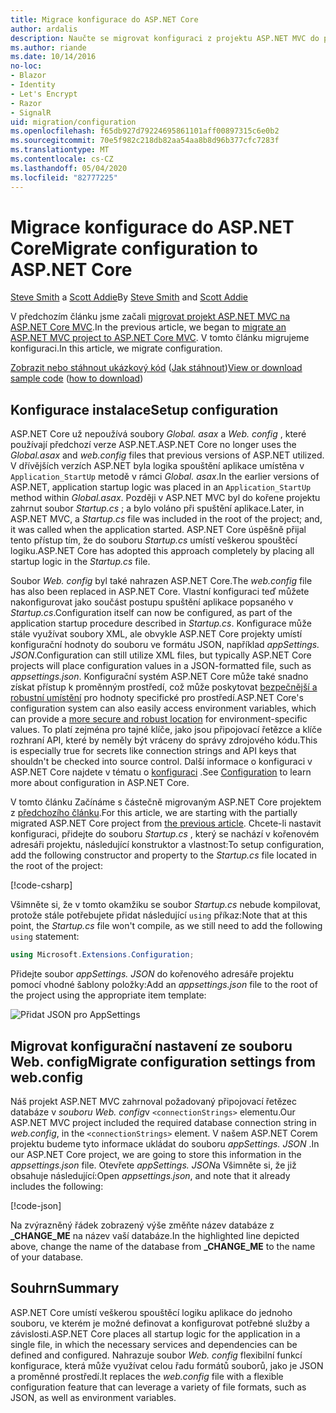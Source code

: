 ```yaml
---
title: Migrace konfigurace do ASP.NET Core
author: ardalis
description: Naučte se migrovat konfiguraci z projektu ASP.NET MVC do projektu MVC ASP.NET Core.
ms.author: riande
ms.date: 10/14/2016
no-loc:
- Blazor
- Identity
- Let's Encrypt
- Razor
- SignalR
uid: migration/configuration
ms.openlocfilehash: f65db927d79224695861101aff00897315c6e0b2
ms.sourcegitcommit: 70e5f982c218db82aa54aa8b8d96b377cfc7283f
ms.translationtype: MT
ms.contentlocale: cs-CZ
ms.lasthandoff: 05/04/2020
ms.locfileid: "82777225"
---
```

# <a name="migrate-configuration-to-aspnet-core"></a><span data-ttu-id="f58c0-103">Migrace konfigurace do ASP.NET Core</span><span class="sxs-lookup"><span data-stu-id="f58c0-103">Migrate configuration to ASP.NET Core</span></span>

<span data-ttu-id="f58c0-104">[Steve Smith](https://ardalis.com/) a [Scott Addie](https://scottaddie.com)</span><span class="sxs-lookup"><span data-stu-id="f58c0-104">By [Steve Smith](https://ardalis.com/) and [Scott Addie](https://scottaddie.com)</span></span>

<span data-ttu-id="f58c0-105">V předchozím článku jsme začali [migrovat projekt ASP.NET MVC na ASP.NET Core MVC](xref:migration/mvc).</span><span class="sxs-lookup"><span data-stu-id="f58c0-105">In the previous article, we began to [migrate an ASP.NET MVC project to ASP.NET Core MVC](xref:migration/mvc).</span></span> <span data-ttu-id="f58c0-106">V tomto článku migrujeme konfiguraci.</span><span class="sxs-lookup"><span data-stu-id="f58c0-106">In this article, we migrate configuration.</span></span>

<span data-ttu-id="f58c0-107">[Zobrazit nebo stáhnout ukázkový kód](https://github.com/dotnet/AspNetCore.Docs/tree/master/aspnetcore/migration/configuration/samples) ([Jak stáhnout](xref:index#how-to-download-a-sample))</span><span class="sxs-lookup"><span data-stu-id="f58c0-107">[View or download sample code](https://github.com/dotnet/AspNetCore.Docs/tree/master/aspnetcore/migration/configuration/samples) ([how to download](xref:index#how-to-download-a-sample))</span></span>

## <a name="setup-configuration"></a><span data-ttu-id="f58c0-108">Konfigurace instalace</span><span class="sxs-lookup"><span data-stu-id="f58c0-108">Setup configuration</span></span>

<span data-ttu-id="f58c0-109">ASP.NET Core už nepoužívá soubory *Global. asax* a *Web. config* , které používají předchozí verze ASP.NET.</span><span class="sxs-lookup"><span data-stu-id="f58c0-109">ASP.NET Core no longer uses the *Global.asax* and *web.config* files that previous versions of ASP.NET utilized.</span></span> <span data-ttu-id="f58c0-110">V dřívějších verzích ASP.NET byla logika spouštění aplikace umístěna v `Application_StartUp` metodě v rámci *Global. asax*.</span><span class="sxs-lookup"><span data-stu-id="f58c0-110">In the earlier versions of ASP.NET, application startup logic was placed in an `Application_StartUp` method within *Global.asax*.</span></span> <span data-ttu-id="f58c0-111">Později v ASP.NET MVC byl do kořene projektu zahrnut soubor *Startup.cs* ; a bylo voláno při spuštění aplikace.</span><span class="sxs-lookup"><span data-stu-id="f58c0-111">Later, in ASP.NET MVC, a *Startup.cs* file was included in the root of the project; and, it was called when the application started.</span></span> <span data-ttu-id="f58c0-112">ASP.NET Core úspěšně přijal tento přístup tím, že do souboru *Startup.cs* umístí veškerou spouštěcí logiku.</span><span class="sxs-lookup"><span data-stu-id="f58c0-112">ASP.NET Core has adopted this approach completely by placing all startup logic in the *Startup.cs* file.</span></span>

<span data-ttu-id="f58c0-113">Soubor *Web. config* byl také nahrazen ASP.NET Core.</span><span class="sxs-lookup"><span data-stu-id="f58c0-113">The *web.config* file has also been replaced in ASP.NET Core.</span></span> <span data-ttu-id="f58c0-114">Vlastní konfiguraci teď můžete nakonfigurovat jako součást postupu spuštění aplikace popsaného v *Startup.cs*.</span><span class="sxs-lookup"><span data-stu-id="f58c0-114">Configuration itself can now be configured, as part of the application startup procedure described in *Startup.cs*.</span></span> <span data-ttu-id="f58c0-115">Konfigurace může stále využívat soubory XML, ale obvykle ASP.NET Core projekty umístí konfigurační hodnoty do souboru ve formátu JSON, například *appSettings. JSON*.</span><span class="sxs-lookup"><span data-stu-id="f58c0-115">Configuration can still utilize XML files, but typically ASP.NET Core projects will place configuration values in a JSON-formatted file, such as *appsettings.json*.</span></span> <span data-ttu-id="f58c0-116">Konfigurační systém ASP.NET Core může také snadno získat přístup k proměnným prostředí, což může poskytovat [bezpečnější a robustní umístění](xref:security/app-secrets) pro hodnoty specifické pro prostředí.</span><span class="sxs-lookup"><span data-stu-id="f58c0-116">ASP.NET Core's configuration system can also easily access environment variables, which can provide a [more secure and robust location](xref:security/app-secrets) for environment-specific values.</span></span> <span data-ttu-id="f58c0-117">To platí zejména pro tajné klíče, jako jsou připojovací řetězce a klíče rozhraní API, které by neměly být vráceny do správy zdrojového kódu.</span><span class="sxs-lookup"><span data-stu-id="f58c0-117">This is especially true for secrets like connection strings and API keys that shouldn't be checked into source control.</span></span> <span data-ttu-id="f58c0-118">Další informace o konfiguraci v ASP.NET Core najdete v tématu o [konfiguraci](xref:fundamentals/configuration/index) .</span><span class="sxs-lookup"><span data-stu-id="f58c0-118">See [Configuration](xref:fundamentals/configuration/index) to learn more about configuration in ASP.NET Core.</span></span>

<span data-ttu-id="f58c0-119">V tomto článku Začínáme s částečně migrovaným ASP.NET Core projektem z [předchozího článku](xref:migration/mvc).</span><span class="sxs-lookup"><span data-stu-id="f58c0-119">For this article, we are starting with the partially migrated ASP.NET Core project from [the previous article](xref:migration/mvc).</span></span> <span data-ttu-id="f58c0-120">Chcete-li nastavit konfiguraci, přidejte do souboru *Startup.cs* , který se nachází v kořenovém adresáři projektu, následující konstruktor a vlastnost:</span><span class="sxs-lookup"><span data-stu-id="f58c0-120">To setup configuration, add the following constructor and property to the *Startup.cs* file located in the root of the project:</span></span>

[!code-csharp[](configuration/samples/WebApp1/src/WebApp1/Startup.cs?range=11-16)]

<span data-ttu-id="f58c0-121">Všimněte si, že v tomto okamžiku se soubor *Startup.cs* nebude kompilovat, protože stále potřebujete přidat následující `using` příkaz:</span><span class="sxs-lookup"><span data-stu-id="f58c0-121">Note that at this point, the *Startup.cs* file won't compile, as we still need to add the following `using` statement:</span></span>

```csharp
using Microsoft.Extensions.Configuration;
```

<span data-ttu-id="f58c0-122">Přidejte soubor *appSettings. JSON* do kořenového adresáře projektu pomocí vhodné šablony položky:</span><span class="sxs-lookup"><span data-stu-id="f58c0-122">Add an *appsettings.json* file to the root of the project using the appropriate item template:</span></span>

![Přidat JSON pro AppSettings](configuration/_static/add-appsettings-json.png)

## <a name="migrate-configuration-settings-from-webconfig"></a><span data-ttu-id="f58c0-124">Migrovat konfigurační nastavení ze souboru Web. config</span><span class="sxs-lookup"><span data-stu-id="f58c0-124">Migrate configuration settings from web.config</span></span>

<span data-ttu-id="f58c0-125">Náš projekt ASP.NET MVC zahrnoval požadovaný připojovací řetězec databáze v *souboru Web. config*v `<connectionStrings>` elementu.</span><span class="sxs-lookup"><span data-stu-id="f58c0-125">Our ASP.NET MVC project included the required database connection string in *web.config*, in the `<connectionStrings>` element.</span></span> <span data-ttu-id="f58c0-126">V našem ASP.NET Corem projektu budeme tyto informace ukládat do souboru *appSettings. JSON* .</span><span class="sxs-lookup"><span data-stu-id="f58c0-126">In our ASP.NET Core project, we are going to store this information in the *appsettings.json* file.</span></span> <span data-ttu-id="f58c0-127">Otevřete *appSettings. JSON*a Všimněte si, že již obsahuje následující:</span><span class="sxs-lookup"><span data-stu-id="f58c0-127">Open *appsettings.json*, and note that it already includes the following:</span></span>

[!code-json[](../migration/configuration/samples/WebApp1/src/WebApp1/appsettings.json?highlight=4)]

<span data-ttu-id="f58c0-128">Na zvýrazněný řádek zobrazený výše změňte název databáze z **_CHANGE_ME** na název vaší databáze.</span><span class="sxs-lookup"><span data-stu-id="f58c0-128">In the highlighted line depicted above, change the name of the database from **_CHANGE_ME** to the name of your database.</span></span>

## <a name="summary"></a><span data-ttu-id="f58c0-129">Souhrn</span><span class="sxs-lookup"><span data-stu-id="f58c0-129">Summary</span></span>

<span data-ttu-id="f58c0-130">ASP.NET Core umístí veškerou spouštěcí logiku aplikace do jednoho souboru, ve kterém je možné definovat a konfigurovat potřebné služby a závislosti.</span><span class="sxs-lookup"><span data-stu-id="f58c0-130">ASP.NET Core places all startup logic for the application in a single file, in which the necessary services and dependencies can be defined and configured.</span></span> <span data-ttu-id="f58c0-131">Nahrazuje soubor *Web. config* flexibilní funkcí konfigurace, která může využívat celou řadu formátů souborů, jako je JSON a proměnné prostředí.</span><span class="sxs-lookup"><span data-stu-id="f58c0-131">It replaces the *web.config* file with a flexible configuration feature that can leverage a variety of file formats, such as JSON, as well as environment variables.</span></span>
